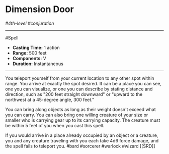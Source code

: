 # Dimension Door
*#4th-level #conjuration*
___ 
#Spell
- **Casting Time:** 1 action
- **Range:** 500 feet
- **Components:** V
- **Duration:** Instantaneous
---
You teleport yourself from your current location to any other spot within range. You arrive at exactly the spot desired. It can be a place you can see, one you can visualize, or one you can describe by stating distance and direction, such as "200 feet straight downward" or "upward to the northwest at a 45-degree angle, 300 feet."

You can bring along objects as long as their weight doesn't exceed what you can carry. You can also bring one willing creature of your size or smaller who is carrying gear up to its carrying capacity. The creature must be within 5 feet of you when you cast this spell.

If you would arrive in a place already occupied by an object or a creature, you and any creature traveling with you each take 4d6 force damage, and the spell fails to teleport you.
#bard
#sorcerer
#warlock
#wizard
[[SRD]]